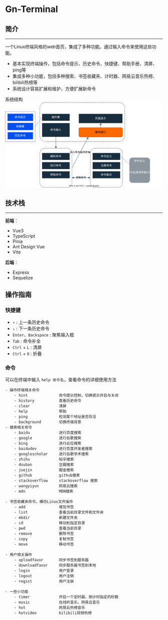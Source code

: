 # Gn-Terminal

## 简介

---

一个Linux终端风格的web首页，集成了多种功能。通过输入命令来使用这些功能。
  
* 基本实现终端操作，包括命令提示、历史命令、快捷键、帮助手册、清屏、ping等
* 集成多种小功能，包括多种搜索、书签收藏夹、计时器、网易云音乐热榜、bilibili热榜等
* 系统设计容易扩展和维护，方便扩展新命令


系统结构
![系统结构图](./terminal.svg)


## 技术栈

---

**前端**：
* Vue3 
* TypeScript 
* Pinia 
* Ant Design Vue
* Vite

**后端**：
* Express
* Sequelize

## 操作指南

### 快捷键

* `↑` : 上一条历史命令
* `↓` : 下一条历史命令
* `Enter`、`Backspace` : 聚焦输入框
* `Tab` : 命令补全
* `Ctrl` + `L` : 清屏
* `Ctrl` + `O` : 折叠

### 命令

可以在终端中输入 `help 命令名`，查看命令的详细使用方法

```
- 操作终端相关命令
    - hint              命令提示控制，切换提示开启与关闭
    - history           查看历史命令
    - clear             清屏
    - help              帮助
    - ping              检测某个地址是否存活
    - background        切换终端背景
- 搜索相关命令
    - baidu             进行百度搜索
    - google            进行谷歌搜索
    - bing              进行必应搜索
    - baidudev          进行百度开发者搜索
    - googlescholar     进行谷歌学术搜索
    - zhihu             知乎搜索
    - douban            豆瓣搜索
    - juejin            掘金搜索
    - github            github搜素
    - stackoverflow     stackoverflow 搜索
    - wangyiyun         网易云搜索
    - mdn               MDN搜索

- 书签收藏夹命令，模仿Linux文件操作
    - add               增加书签
    - list              查看当前目录文件和文件夹
    - mkdir             新建文件夹
    - cd                移动到指定目录
    - pwd               查看当前目录
    - remove            删除书签
    - copy              复制书签
    - move              移动书签

- 用户相关操作
    - uploadfavor       同步书签到服务器
    - downloadfavor     同步服务器书签到本地
    - login             用户登录
    - logout            用户注销
    - regist            用户注册

- 一些小功能
    - timer             开启一个定时器，倒计时指定的秒数
    - music             在线听音乐，网易云音乐
    - hot               网易云热榜音乐
    - hotvideo          bilibili视频热榜
```
